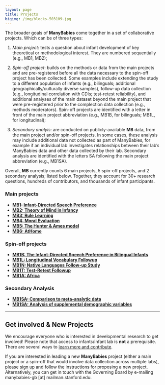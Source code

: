 ```yaml
---
layout: page
title: Projects
bigimg: /img/blocks-503109.jpg
---
```

<!---
- Identify spin-offs with letter? MB1L?
- Identify secondary analysis with SA? MB1SA
- Add "6" for at-home, even if they are methodological in nature... Otherwise we need another category... to complex
  - by doing that we keep the chronological classification as the main one.
- more stats on the last paragraph?

Obs.
- research questions in "notes.txt"
--->

The broader goals of **ManyBabies** come together in a set of collaborative projects. Which can be of three types:

1. *Main project*: tests a question about infant development of key theoretical or methodological interest. They are numbered sequentially (e.g., MB1, MB2);

2. *Spin-off project*: builds on the methods or data from the main projects and are pre-registered before all the data necessary to the spin-off project has been collected. Some examples include extending the study to a different population of infants (e.g., bilinguals; additional geographically/culturally diverse samples), follow-up data collection (e.g., longitudinal correlation with CDIs; test-retest reliability), and additional analyses of the main dataset beyond the main project that were pre-registered prior to the complection data collection (e.g., methods moderators). Spin-off projects are identified with a letter in front of the main project abbreviation (e.g., MB1B, for bilinguals; MB1L, for longitudinal);

3. *Secondary analyis*: are conducted on publicly-available **MB** data, from the main project and/or spin-off projects. In some cases, these analysis may include additional data not collected as part of ManyBabies, for example if an individual lab investigates relationships between their lab’s ManyBabies data and other data collected by their lab. Secondary analysis are identified with the letters SA following the main project abbreviation (e.g., MB1SA).

Overall, **MB** currently counts 6 main projects, 5 spin-off projects, and 2 secondary analysis; listed below. Together, they account for 30+ research questions, hundreds of contributors, and thousands of infant participants.

### Main projects

* [**MB1: Infant-Directed Speech Preference**]({{site.baseurl}}/MB1/)
* [**MB2: Theory of Mind in Infancy** ]({{site.baseurl}}/MB2/)
* [**MB3: Rule Learning**]({{site.baseurl}}/MB3/)
* [**MB4: Moral Evaluation**]({{site.baseurl}}/MB4/)
* [**MB5: The Hunter & Ames model**]({{site.baseurl}}/MB5/)
* [**MB6: AtHome**]({{site.baseurl}}/MB6/)

### Spin-off projects
* [**MB1B: The Infant-Directed Speech Preference in Bilingual Infants**]({{site.baseurl}}/MB1B/)
* [**MB1L: Longitudinal Vocabulary Followup**]({{site.baseurl}}/MB1L/)
* [**MB1N: Native Languages Follow-up Study**]({{site.baseurl}}/MB1N/)
* [**MB1T: Test-Retest Followup**]({{site.baseurl}}/MB1T/)
* [**MB1A: Africa**]({{site.baseurl}}/MB1A/)

### Secondary Analysis
* [**MB1SA: Comparison to meta-analytic data**]({{site.baseurl}}/MB1SA/)
* [**MB1SA: Analysis of supplemental demographic variables**]({{site.baseurl}}/MB1SA/)

***

## Get involved & New Projects

We encourage everyone who is interested in developmental research to get involved! Please note that access to infants/infant lab is **not** a prerequisite. There are several ways to [learn more and contribute]({{site.baseurl}}/get_involved/).

If you are interested in leading a new **ManyBabies** project (either a main project or a spin-off that would involve data collection across multiple labs), please [sign up]({{site.baseurl}}/sign_up_log_in/) and follow the instructions for proposing a new project. Alternatively, you can get in touch with the Governing Board by e-mailing manybabies-gb [at] mailman.stanford.edu.
